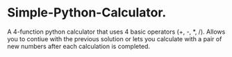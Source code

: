 # Simple-Python-Calculator.
A 4-function python calculator that uses 4 basic operators (+, -, *, /).
Allows you to contiue with the previous solution or lets you calculate with a pair of new numbers after each calculation is completed.
